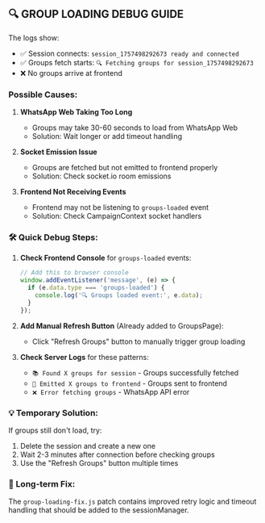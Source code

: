 ## 🔍 GROUP LOADING DEBUG GUIDE

The logs show:
- ✅ Session connects: `session_1757498292673 ready and connected`
- ✅ Groups fetch starts: `🔍 Fetching groups for session_1757498292673`
- ❌ No groups arrive at frontend

### Possible Causes:

1. **WhatsApp Web Taking Too Long**
   - Groups may take 30-60 seconds to load from WhatsApp Web
   - Solution: Wait longer or add timeout handling

2. **Socket Emission Issue**
   - Groups are fetched but not emitted to frontend properly
   - Solution: Check socket.io room emissions

3. **Frontend Not Receiving Events**
   - Frontend may not be listening to `groups-loaded` event
   - Solution: Check CampaignContext socket handlers

### 🛠️ Quick Debug Steps:

1. **Check Frontend Console** for `groups-loaded` events:
   ```javascript
   // Add this to browser console
   window.addEventListener('message', (e) => {
     if (e.data.type === 'groups-loaded') {
       console.log('🔍 Groups loaded event:', e.data);
     }
   });
   ```

2. **Add Manual Refresh Button** (Already added to GroupsPage):
   - Click "Refresh Groups" button to manually trigger group loading

3. **Check Server Logs** for these patterns:
   - `📚 Found X groups for session` - Groups successfully fetched
   - `📡 Emitted X groups to frontend` - Groups sent to frontend
   - `❌ Error fetching groups` - WhatsApp API error

### 💡 Temporary Solution:

If groups still don't load, try:
1. Delete the session and create a new one
2. Wait 2-3 minutes after connection before checking groups
3. Use the "Refresh Groups" button multiple times

### 🔧 Long-term Fix:

The `group-loading-fix.js` patch contains improved retry logic and timeout handling that should be added to the sessionManager.